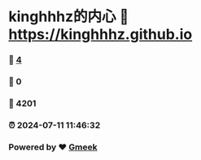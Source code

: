 # kinghhhz的内心 :link: https://kinghhhz.github.io 
### :page_facing_up: [4](https://kinghhhz.github.io/tag.html) 
### :speech_balloon: 0 
### :hibiscus: 4201 
### :alarm_clock: 2024-07-11 11:46:32 
### Powered by :heart: [Gmeek](https://github.com/Meekdai/Gmeek)

